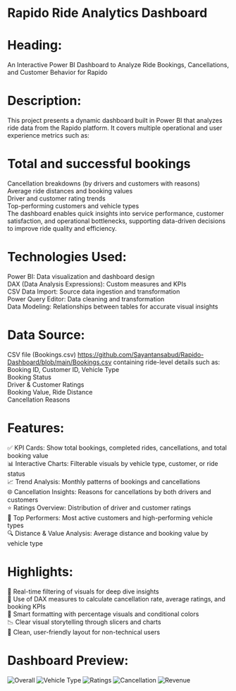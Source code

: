 # Rapido Ride Analytics Dashboard

#  Heading:
An Interactive Power BI Dashboard to Analyze Ride Bookings, Cancellations, and Customer Behavior for Rapido

#  Description:
This project presents a dynamic dashboard built in Power BI that analyzes ride data from the Rapido platform. It covers multiple operational and user experience metrics such as:

# Total and successful bookings
Cancellation breakdowns (by drivers and customers with reasons)<br />
Average ride distances and booking values<br />
Driver and customer rating trends<br />
Top-performing customers and vehicle types<br />
The dashboard enables quick insights into service performance, customer satisfaction, and operational bottlenecks, supporting data-driven decisions to improve ride quality and efficiency.

#  Technologies Used:
Power BI: Data visualization and dashboard design <br />
DAX (Data Analysis Expressions): Custom measures and KPIs<br />
CSV Data Import: Source data ingestion and transformation<br />
Power Query Editor: Data cleaning and transformation<br />
Data Modeling: Relationships between tables for accurate visual insights<br />

#  Data Source:
CSV file (Bookings.csv) https://github.com/Sayantansabud/Rapido-Dashboard/blob/main/Bookings.csv containing ride-level details such as:
Booking ID, Customer ID, Vehicle Type<br />
Booking Status<br />
Driver & Customer Ratings<br />
Booking Value, Ride Distance<br />
Cancellation Reasons<br />

#  Features:
✅ KPI Cards: Show total bookings, completed rides, cancellations, and total booking value<br />
📊 Interactive Charts: Filterable visuals by vehicle type, customer, or ride status<br />
📈 Trend Analysis: Monthly patterns of bookings and cancellations<br />
🌐 Cancellation Insights: Reasons for cancellations by both drivers and customers<br />
⭐ Ratings Overview: Distribution of driver and customer ratings<br />
📌 Top Performers: Most active customers and high-performing vehicle types<br />
🔍 Distance & Value Analysis: Average distance and booking value by vehicle type<br />

#  Highlights:
🔄 Real-time filtering of visuals for deep dive insights<br />
🧠 Use of DAX measures to calculate cancellation rate, average ratings, and booking KPIs<br />
📌 Smart formatting with percentage visuals and conditional colors<br />
📉 Clear visual storytelling through slicers and charts<br />
📁 Clean, user-friendly layout for non-technical users<br />

#  Dashboard Preview:
![Overall](https://github.com/user-attachments/assets/bc125fb5-44ad-4f16-a151-076e4f2dda71)
![Vehicle Type](https://github.com/user-attachments/assets/e6630b5e-c54d-4dd9-8ecb-c1be19236771)
![Ratings](https://github.com/user-attachments/assets/f0e63839-3e7b-4194-988c-e1d0e515f14c)
![Cancellation](https://github.com/user-attachments/assets/e42eb257-4fa5-4c16-9463-61f98d48c3ad)
![Revenue](https://github.com/user-attachments/assets/40cb13ad-f65e-4520-a92d-865eaa7b9d00)

